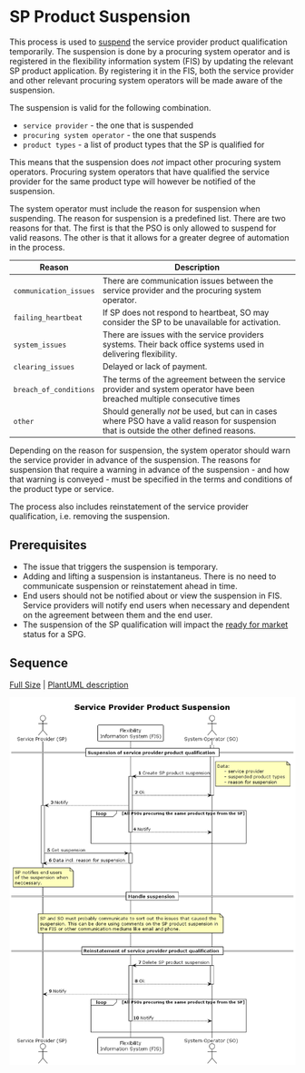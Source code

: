 # SP Product Suspension

This process is used to [suspend](../concepts/suspension.md) the service
provider product qualification temporarily. The suspension is done by a
procuring system operator and is registered in the flexibility information
system (FIS) by updating the relevant SP product application. By registering it
in the FIS, both the service provider and other relevant procuring system
operators will be made aware of the suspension.

The suspension is valid for the following combination.

* `service provider` - the one that is suspended
* `procuring system operator` - the one that suspends
* `product types` - a list of product types that the SP is qualified for

This means that the suspension does _not_ impact other procuring system operators.
Procuring system operators that have qualified the service provider for the same
product type will however be notified of the suspension.

The system operator must include the reason for suspension when suspending. The
reason for suspension is a predefined list. There are two reasons for that. The
first is that the PSO is only allowed to suspend for valid reasons. The other is
that it allows for a greater degree of automation in the process.

| Reason                 | Description                                                                                                                              |
|------------------------|------------------------------------------------------------------------------------------------------------------------------------------|
| `communication_issues` | There are communication issues between the service provider and the procuring system operator.                                           |
| `failing_heartbeat`    | If SP does not respond to heartbeat, SO may consider the SP to be unavailable for activation.                                            |
| `system_issues`        | There are issues with the service providers systems. Their back office systems used in delivering flexibility.                           |
| `clearing_issues`      | Delayed or lack of payment.                                                                                                              |
| `breach_of_conditions` | The terms of the agreement between the service provider and system operator have been breached multiple consecutive times                |
| `other`                | Should generally _not_ be used, but can in cases where PSO have a valid reason for suspension that is outside the other defined reasons. |

Depending on the reason for suspension, the system operator should warn the
service provider in advance of the suspension. The reasons for suspension that
require a warning in advance of the suspension - and how that warning is
conveyed - must be specified in the terms and conditions of the product type or
service.

The process also includes reinstatement of the service provider qualification,
i.e. removing the suspension.

## Prerequisites

* The issue that triggers the suspension is temporary.
* Adding and lifting a suspension is instantaneus. There is no need to
  communicate suspension or reinstatement ahead in time.
* End users should not be notified about or view the suspension in FIS. Service
  providers will notify end users when necessary and dependent on the agreement
  between them and the end user.
* The suspension of the SP qualification will impact the
  [ready for market](https://elhub.github.io/flex-information-system/concepts/ready-for-market/)
  status for a SPG.

## Sequence

[Full Size](../diagrams/service_provider_product_suspension.png) |
[PlantUML description](../diagrams/service_provider_product_suspension.plantuml)

![Service Provider contract and termination](../diagrams/service_provider_product_suspension.png)
